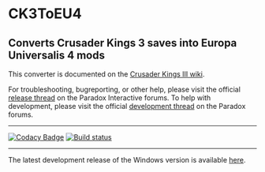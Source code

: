 # CK3ToEU4
## Converts Crusader Kings 3 saves into Europa Universalis 4 mods

This converter is documented on the [Crusader Kings III wiki](https://ck3.paradoxwikis.com/CK3_To_EU4_Converter). 

For troubleshooting, bugreporting, or other help, please visit the official [release thread](https://forum.paradoxplaza.com/forum/threads/ck3-to-eu4-converter-release-thread.1415137/) on the Paradox Interactive forums. 
To help with development, please visit the official [development thread](https://forum.paradoxplaza.com/forum/threads/ck3-to-eu4-converter-development-thread.1415140/) on the Paradox forums.

---

[![Codacy Badge](https://api.codacy.com/project/badge/Grade/5bf7df627e734711a3e00059ec0ccc68)](https://app.codacy.com/gh/ParadoxGameConverters/CK3ToEU4/dashboard)
[![Build status](https://ci.appveyor.com/api/projects/status/h8b09dkaycxot3mw?svg=true)](https://ci.appveyor.com/project/Idhrendur/ck3toeu4)

---

The latest development release of the Windows version is available [here](https://github.com/ParadoxGameConverters/CK3ToEU4/releases/tag/windows_development_build).
